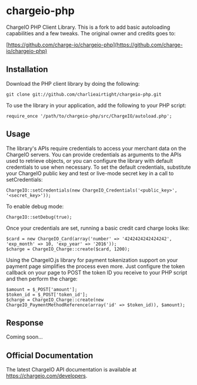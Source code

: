 chargeio-php
============

ChargeIO PHP Client Library. This is a fork to add basic autoloading capabilities and a few tweaks. The original owner and credits goes to:

[https://github.com/charge-io/chargeio-php](https://github.com/charge-io/chargeio-php)

Installation
---------------------------

Download the PHP client library by doing the following:

    git clone git://github.com/charlieairtight/chargeio-php.git
    
To use the library in your application, add the following to your PHP script:

    require_once '/path/to/chargeio-php/src/ChargeIO/autoload.php';

Usage
-----
    
The library's APIs require credentials to access your merchant data on the
ChargeIO servers. You can provide credentials as arguments to the APIs used to
retrieve objects, or you can configure the library with default credentials to
use when necessary. To set the default credentials, substitute your ChargeIO
public key and test or live-mode secret key in a call to setCredentials:

    ChargeIO::setCredentials(new ChargeIO_Credentials('<public_key>', '<secret_key>'));

To enable debug mode:

    ChargeIO::setDebug(true);

Once your credentials are set, running a basic credit card charge looks like:

    $card = new ChargeIO_Card(array('number' => '4242424242424242', 'exp_month' => 10, 'exp_year' => '2016'));
    $charge = ChargeIO_Charge::create($card, 1200);
    
Using the ChargeIO.js library for payment tokenization support on your payment page
simplifies the process even more. Just configure the token callback on your page to
POST the token ID you receive to your PHP script and then perform the charge:

    $amount = $_POST['amount'];
    $token_id = $_POST['token_id'];
    $charge = ChargeIO_Charge::create(new ChargeIO_PaymentMethodReference(array('id' => $token_id)), $amount);

Response
--------

Coming soon...

Official Documentation
-----------

The latest ChargeIO API documentation is available at https://chargeio.com/developers.
